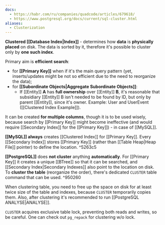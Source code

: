 ```yaml
---
docs:
  - https://habr.com/ru/companies/quadcode/articles/679618/
  - https://www.postgresql.org/docs/current/sql-cluster.html
aliases:
  - Clusterization
---
```

**Clustered [[Database Index|Index]]** -  determines how **data** is **physically placed** on disk. The data is sorted by it, therefore it's possible to cluster only by **one such index**.

Primary aim is **efficient search**:
- for **[[Primary Key]]** when if it's the main query pattern (yet, inserts/updates might be not so efficient due to the need to reorganize the data);
- for **[[Subordinate Objects|Aggregate Subordinate Objects]]**:
	- If [[Entity]] **A** has **full ownership** over [[Entity]] **B**, 
	  it's reasonable that subsidiary [[Entity]] B isn't needed to be found by ID, but only by parent [[Entity]], since it's owner. Example: User and UserEvent ([[Clustered Index Example]]).

It can be created **for multiple columns**, though it is to be used wisely, because search by [[Primary Key]] might become ineffective (and would require [[Secondary Index]] for the [[Primary Key]]) - in case of [[MySQL]].


**[[MySQL]] always** creates [[Clustered Index]] for [[Primary Key]]. Every [[Secondary Index]] stores [[Primary Key]] (rather than [[Table Heap|Heap File]] pointer) to define the location. ^5263c5

**[[PostgreSQL]]** does **not cluster** anything **automatically**. For [[Primary Key]] it creates a unique [[BTree]] so that it can be searched, and [[Secondary Index|Secondary Indexes]] also point to the location on disk. To **cluster the table** (reorganize the order), there's dedicated `CLUSTER` table command that can be used. ^950260

When clustering table, you need to free up the space on disk for at least twice size of the table and indexes, because `CLUSTER` temporarily copies them. Also, after clustering it's recommended to run [[PostgreSQL ANALYSE|ANALYSE]].

`CLUSTER` acquires exclusive table lock, preventing both reads and writes, so be careful. One can check out `pg_repack` for clustering w/o lock.

